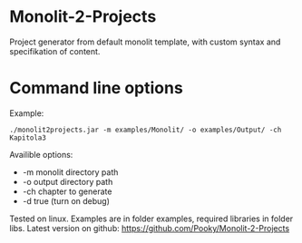 # Monolit-2-Projects

Project generator from default monolit template, with custom syntax and specifikation of content.

# Command line options

Example: 

`./monolit2projects.jar -m examples/Monolit/ -o examples/Output/ -ch Kapitola3`

Availible options:
* -m monolit directory path
* -o output directory path
* -ch chapter to generate
* -d true (turn on debug)

Tested on linux. Examples are in folder examples, required libraries in folder libs.
Latest version on github: https://github.com/Pooky/Monolit-2-Projects



